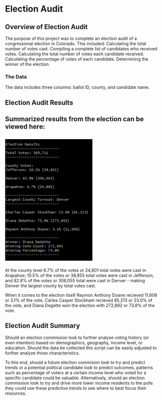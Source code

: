 # Election Audit

## Overview of Election Audit
The purpose of this project was to complete an election audit of a congressional election in Colorado. This included:
Calculating the total number of votes cast.
 Compiling a complete list of candidates who received votes.
 Calculating the total number of votes each candidate received.
 Calculating the percentage of votes of each candidate.
 Determining the winner of the election.

### The Data
The data includes three columns: ballot ID, county, and candidate name.

## Election Audit Results

Summarized results from the election can be viewed here:
----------------------------------
![Results](https://github.com/craig-clemens/election-analysis/blob/main/Resources/Results.PNG)
----------------------------------
At the county level 6.7% of the votes or 24,801 total votes were cast in Arapahoe; 10.5% of the votes or 38,855 total votes were cast in Jefferson; and 82.8% of the votes or 306,055 total were cast in Denver - making Denver the largest county by total votes cast. 

When it comes to the election itself Raymon Anthony Doane recieved 11,606 or 3.1% of the vote, Carles Casper Stockham recieved 85,213 or 23.0% of the vote, and Diana Degette won the election with 272,892 or 73.8% of the vote.

## Election Audit Summary
Should an election commission look to further analyse voting history (or even intention) based on demographics, geography, income level, or education. Should the data be collected this script can be easily adjusted to further analyze those characteristics.

To this end, should a future election commision look to try and predict trends or a potential political candidate look to predict outcomes, patterns such as percentage of voters at a certain income level who voted for a specific candidate could be valuable. Alternatively, should an election commission look to try and drive more lower income residents to the polls they could use these predictive trends to see where to best focus their resources.
